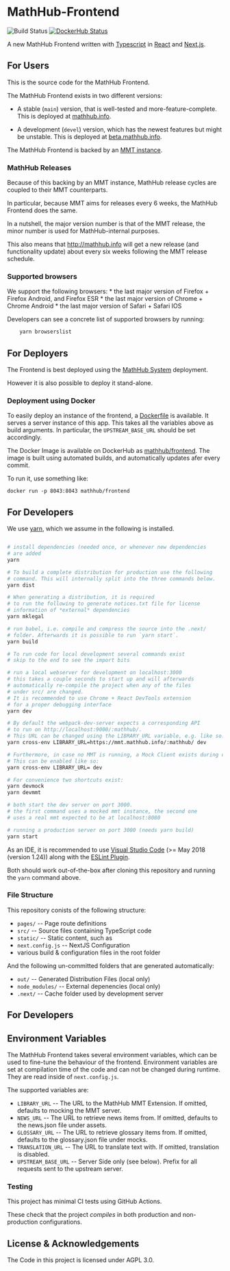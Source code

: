 # MathHub-Frontend

![Build Status](https://github.com/MathHubInfo/Frontend/workflows/CI/badge.svg)
[![DockerHub Status](https://img.shields.io/docker/automated/mathhub/frontend.svg)](https://hub.docker.com/r/mathhub/frontend/)

A new MathHub Frontend written with [Typescript](https://www.typescriptlang.org/) in [React](https://reactjs.org/) and [Next.js](https://nextjs.org/).

## For Users

This is the source code for the MathHub Frontend. 

The MathHub Frontend exists in two different versions:

- A stable (`main`) version, that is well-tested and more-feature-complete.
  This is deployed at [mathhub.info](https://mathhub.info/).

- A development (`devel`) version, which has the newest features but might be unstable. 
  This is deployed at [beta.mathhub.info](https://beta.mathhub.info). 

The MathHub Frontend is backed by an [MMT instance](https://uniformal.github.io/doc/). 

### MathHub Releases

Because of this backing by an MMT instance, MathHub release cycles are coupled to their MMT counterparts. 

In particular, because MMT aims for releases every 6 weeks, the MathHub Frontend does the same. 

In a nutshell, the major version number is that of the MMT release, the minor number is used for MathHub-internal purposes.

This also means that http://mathhub.info will get a new release (and functionality update) about every six weeks following the MMT release schedule.


### Supported browsers

We support the following browsers:
    * the last major version of Firefox + Firefox Android, and Firefox ESR
    * the last major version of Chrome + Chrome Android
    * the last major version of Safari + Safari IOS

Developers can see a concrete list of supported browsers by running:

```bash
    yarn browserslist
```

## For Deployers

The Frontend is best deployed using the [MathHub System](https://github.com/MathHubInfo/Mathhub) deployment. 

However it is also possible to deploy it stand-alone. 

### Deployment using Docker

To easily deploy an instance of the frontend, a [Dockerfile](Dockerfile) is available. 
It serves a server instance of this app. 
This takes all the variables above as build arguments. 
In particular, the `UPSTREAM_BASE_URL` should be set accordingly. 

The Docker Image is available on DockerHub as [mathhub/frontend](https://hub.docker.com/r/mathhub/frontend/). 
The image is built using automated builds, and automatically updates afer every commit. 

To run it, use something like:

```
docker run -p 8043:8043 mathhub/frontend
```

## For Developers

We use [yarn](https://yarnpkg.com/en/), which we assume in the following is installed. 

```bash

# install dependencies (needed once, or whenever new dependencies
# are added
yarn

# To build a complete distribution for production use the following
# command. This will internally split into the three commands below.
yarn dist

# When generating a distribution, it is required
# to run the following to generate notices.txt file for license 
# information of *external* dependencies
yarn mklegal

# run babel, i.e. compile and compress the source into the .next/
# folder. Afterwards it is possible to run `yarn start`.
yarn build

# To run code for local development several commands exist
# skip to the end to see the import bits

# run a local webserver for development on localhost:3000
# this takes a couple seconds to start up and will afterwards
# automatically re-compile the project when any of the files
# under src/ are changed. 
# It is recommended to use Chrome + React DevTools extension
# for a proper debugging interface
yarn dev

# By default the webpack-dev-server expects a corresponding API
# to run on http://localhost:9000/:mathhub/. 
# This URL can be changed using the LIBRARY_URL variable, e.g. like so:
yarn cross-env LIBRARY_URL=https://mmt.mathhub.info/:mathhub/ dev

# Furthermore, in case no MMT is running, a Mock Client exists during development. 
# This can be enabled like so:
yarn cross-env LIBRARY_URL= dev

# For convenience two shortcuts exist:
yarn devmock
yarn devmmt

# both start the dev server on port 3000. 
# the first command uses a mocked mmt instance, the second one
# uses a real mmt expected to be at localhost:8080

# running a production server on port 3000 (needs yarn build)
yarn start

```

As an IDE, it is recommended to use [Visual Studio Code](https://code.visualstudio.com/) (>= May 2018 (version 1.24)) along with the [ESLint Plugin](https://marketplace.visualstudio.com/items?itemName=dbaeumer.vscode-eslint). 

Both should work out-of-the-box after cloning this repository and running the `yarn` command above. 

### File Structure

This repository conists of the following structure:
* `pages/` -- Page route definitions 
* `src/` -- Source files containing TypeScript code
* `static/` -- Static content, such as
* `next.config.js` -- NextJS Configuration
* various build & configuration files in the root folder

And the following un-committed folders that are generated automatically:

* `out/` -- Generated Distribution Files (local only)
* `node_modules/` -- External depenencies (local only)
* `.next/` -- Cache folder used by development server

## For Developers

## Environment Variables

The MathHub Frontend takes several environment variables, which can be used to fine-tune the behaviour of the frontend. 
Environment variables are set at compilation time of the code and can not be changed during runtime. 
They are read inside of `next.config.js`. 

The supported variables are:

* `LIBRARY_URL` -- The URL to the MathHub MMT Extension. If omitted, defaults to mocking the MMT server. 
* `NEWS_URL` -- The URL to retrieve news items from. If omitted, defaults to the news.json file under assets. 
* `GLOSSARY_URL` -- The URL to retrieve glossary items from. If omitted, defaults to the glossary.json file under mocks.
* `TRANSLATION_URL` -- The URL to translate text with. If omitted, translation is disabled.
* `UPSTREAM_BASE_URL` -- Server Side only (see below). Prefix for all requests sent to the upstream server. 

### Testing

This project has minimal CI tests using GitHub Actions. 

These check that the project *compiles* in both production and non-production configurations. 

## License & Acknowledgements

The Code in this project is licensed under AGPL 3.0. 
